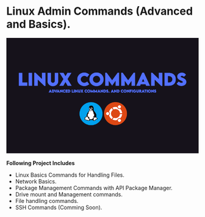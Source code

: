 # Linux Admin Commands (Advanced and Basics).

![GitHub Logo](linux-commands-image.png)

**Following Project Includes**
- Linux Basics Commands for Handling Files.
- Network Basics.
- Package Management Commands with API Package Manager.
- Drive mount and Management commands. 
- File handling commands.
- SSH Commands (Comming Soon).




